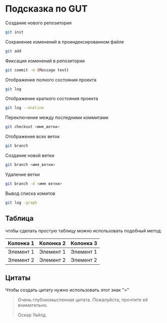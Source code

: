 # Подсказка по GUT

Создание нового репозитория
```sh
git init
```

Сохранение изменений в проиндексированном файле 
```sh
git add
```

Фиксация изменений в репозитории
```sh
git commit -m (Massage text)
```

Отображение полного состояния проекта
```sh
git log
```

Отображение краткого состояния проекта
```sh
git log --oneline
```

Переключение между последними коммитами
```sh
git checkout <имя_ветки>
```
Отображение всех веток 
```sh
git branch
```

Создание новой ветки
```sh
git branch <имя_ветки>
```

Удаление ветки 
```sh
git branch -d <имя ветки>
```

Вывод списка комитов 
```sh
git log -graph
```

## Таблица
чтобы сделать простую таблицу можно использовать подобный метод:

| Колонка 1 | Колонка 2 | Колонка 3 |
|:----------|:---------:|----------:|
| Элемент 1 | Элемент 1 | Элемент 1 |
| Элемент 2 | Элемент 2 | Элемент 2 |

## Цитаты

Чтобы создать цитату нужно использовать этот знак ">"

> Очень глубокомысленная цитата. Пожалуйста, прочтите её внимательно.
>
> Оскар Уайлд.
